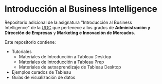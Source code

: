 # Introducción al Business Intelligence

Repositorio adicional de la asignatura "Introducción al Business Intelligence" de la [UOC](www.uoc.edu) que pertenece a los grados de **Administración y Dirección de Empresas** y **Marketing e Innovación de Mercados**.

Este repositorio contiene:

- Tutoriales
  - Materiales de Introducción a Tableau Desktop
  - Materiales de Introducción a Tableau Prep
  - Materiales de autoaprendizaje de Tableau Desktop
- Ejemplos curados de Tableau
- Guías de visualización de datos
